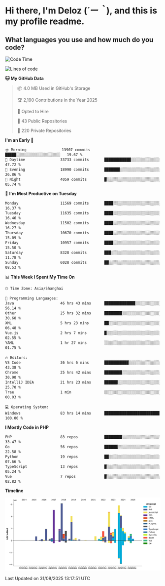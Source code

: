 # **Hi there, I'm Deloz (*´ー｀*), and this is my profile readme.**

## **What languages you use and how much do you code?**

<!--START_SECTION:waka-->
![Code Time](http://img.shields.io/badge/Code%20Time-7%2C326%20hrs%208%20mins-blue)

![Lines of code](https://img.shields.io/badge/From%20Hello%20World%20I%27ve%20Written-52.9%20million%20lines%20of%20code-blue)

**🐱 My GitHub Data** 

> 📦 4.0 MB Used in GitHub's Storage 
 > 
> 🏆 2,190 Contributions in the Year 2025
 > 
> 💼 Opted to Hire
 > 
> 📜 43 Public Repositories 
 > 
> 🔑 220 Private Repositories 
 > 
**I'm an Early 🐤** 

```text
🌞 Morning                13907 commits       █████░░░░░░░░░░░░░░░░░░░░   19.67 % 
🌆 Daytime                33733 commits       ████████████░░░░░░░░░░░░░   47.72 % 
🌃 Evening                18990 commits       ███████░░░░░░░░░░░░░░░░░░   26.86 % 
🌙 Night                  4059 commits        █░░░░░░░░░░░░░░░░░░░░░░░░   05.74 % 
```
📅 **I'm Most Productive on Tuesday** 

```text
Monday                   11569 commits       ████░░░░░░░░░░░░░░░░░░░░░   16.37 % 
Tuesday                  11635 commits       ████░░░░░░░░░░░░░░░░░░░░░   16.46 % 
Wednesday                11502 commits       ████░░░░░░░░░░░░░░░░░░░░░   16.27 % 
Thursday                 10670 commits       ████░░░░░░░░░░░░░░░░░░░░░   15.09 % 
Friday                   10957 commits       ████░░░░░░░░░░░░░░░░░░░░░   15.50 % 
Saturday                 8328 commits        ███░░░░░░░░░░░░░░░░░░░░░░   11.78 % 
Sunday                   6028 commits        ██░░░░░░░░░░░░░░░░░░░░░░░   08.53 % 
```


📊 **This Week I Spent My Time On** 

```text
🕑︎ Time Zone: Asia/Shanghai

💬 Programming Languages: 
Java                     46 hrs 43 mins      ██████████████░░░░░░░░░░░   56.14 % 
Other                    25 hrs 32 mins      ████████░░░░░░░░░░░░░░░░░   30.68 % 
XML                      5 hrs 23 mins       ██░░░░░░░░░░░░░░░░░░░░░░░   06.48 % 
Vue.js                   2 hrs 7 mins        █░░░░░░░░░░░░░░░░░░░░░░░░   02.55 % 
YAML                     1 hr 27 mins        ░░░░░░░░░░░░░░░░░░░░░░░░░   01.75 % 

🔥 Editors: 
VS Code                  36 hrs 6 mins       ███████████░░░░░░░░░░░░░░   43.38 % 
Chrome                   25 hrs 42 mins      ████████░░░░░░░░░░░░░░░░░   30.90 % 
IntelliJ IDEA            21 hrs 23 mins      ██████░░░░░░░░░░░░░░░░░░░   25.70 % 
Trae                     1 min               ░░░░░░░░░░░░░░░░░░░░░░░░░   00.03 % 

💻 Operating System: 
Windows                  83 hrs 14 mins      █████████████████████████   100.00 % 
```

**I Mostly Code in PHP** 

```text
PHP                      83 repos            ████████░░░░░░░░░░░░░░░░░   33.47 % 
Go                       56 repos            ██████░░░░░░░░░░░░░░░░░░░   22.58 % 
Python                   19 repos            ██░░░░░░░░░░░░░░░░░░░░░░░   07.66 % 
TypeScript               13 repos            █░░░░░░░░░░░░░░░░░░░░░░░░   05.24 % 
Vue                      7 repos             █░░░░░░░░░░░░░░░░░░░░░░░░   02.82 % 
```



**Timeline**

![Lines of Code chart](https://raw.githubusercontent.com/deloz/deloz/main/assets/bar_graph.png)


 Last Updated on 31/08/2025 13:17:51 UTC
<!--END_SECTION:waka-->
